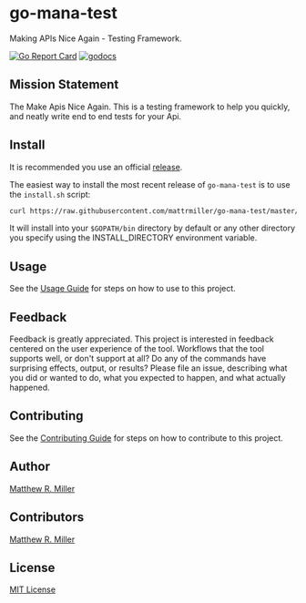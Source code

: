# go-mana-test
Making APIs Nice Again - Testing Framework.

[![Go Report Card](https://goreportcard.com/badge/github.com/mattrmiller/go-mana-test)](https://goreportcard.com/report/github.com/mattrmiller/go-mana-test)
[![godocs](https://img.shields.io/badge/godocs-reference-blue.svg)](https://godoc.org/github.com/mattrmiller/go-mana-test)

## Mission Statement
The Make Apis Nice Again. This is a testing framework to help you quickly, and neatly write end to end tests for your Api.

## Install
It is recommended you use an official [release](https://github.com/mattrmiller/go-mana-test/releases).

The easiest way to install the most recent release of `go-mana-test` is to use the `install.sh` script:
```bash
curl https://raw.githubusercontent.com/mattrmiller/go-mana-test/master/install.sh | sh
```

It will install into your `$GOPATH/bin` directory by default or any other directory you specify using the INSTALL_DIRECTORY environment variable.

## Usage
See the [Usage Guide](/USAGE.md) for steps on how to use to this project.

## Feedback
Feedback is greatly appreciated. This project is interested in feedback centered on the user experience of the tool. Workflows that the tool supports well, or don't
support at all? Do any of the commands have surprising effects, output, or results? Please file an issue, describing what you did or wanted to do, what you expected
to happen, and what actually happened.

## Contributing
See the [Contributing Guide](/CONTRIBUTING.md) for steps on how to contribute to this project.

## Author
[Matthew R. Miller](https://github.com/mattrmiller)

## Contributors
[Matthew R. Miller](https://github.com/mattrmiller)

## License
[MIT License](LICENSE)

